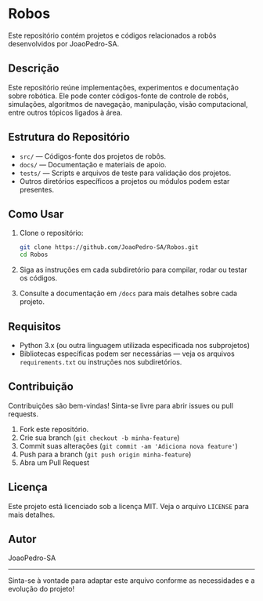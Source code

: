 # Robos

Este repositório contém projetos e códigos relacionados a robôs desenvolvidos por JoaoPedro-SA.

## Descrição

Este repositório reúne implementações, experimentos e documentação sobre robótica. Ele pode conter códigos-fonte de controle de robôs, simulações, algoritmos de navegação, manipulação, visão computacional, entre outros tópicos ligados à área.

## Estrutura do Repositório

- `src/` — Códigos-fonte dos projetos de robôs.
- `docs/` — Documentação e materiais de apoio.
- `tests/` — Scripts e arquivos de teste para validação dos projetos.
- Outros diretórios específicos a projetos ou módulos podem estar presentes.

## Como Usar

1. Clone o repositório:
   ```bash
   git clone https://github.com/JoaoPedro-SA/Robos.git
   cd Robos
   ```

2. Siga as instruções em cada subdiretório para compilar, rodar ou testar os códigos.

3. Consulte a documentação em `/docs` para mais detalhes sobre cada projeto.

## Requisitos

- Python 3.x (ou outra linguagem utilizada especificada nos subprojetos)
- Bibliotecas específicas podem ser necessárias — veja os arquivos `requirements.txt` ou instruções nos subdiretórios.

## Contribuição

Contribuições são bem-vindas! Sinta-se livre para abrir issues ou pull requests.

1. Fork este repositório.
2. Crie sua branch (`git checkout -b minha-feature`)
3. Commit suas alterações (`git commit -am 'Adiciona nova feature'`)
4. Push para a branch (`git push origin minha-feature`)
5. Abra um Pull Request

## Licença

Este projeto está licenciado sob a licença MIT. Veja o arquivo `LICENSE` para mais detalhes.

## Autor

JoaoPedro-SA

---
Sinta-se à vontade para adaptar este arquivo conforme as necessidades e a evolução do projeto!
